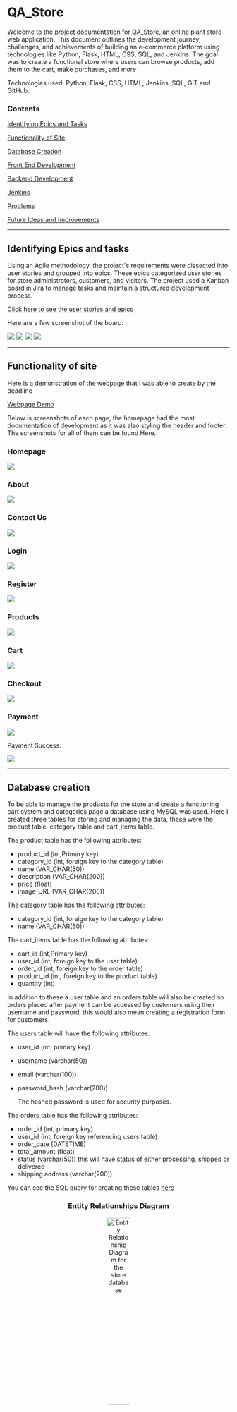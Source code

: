 # QA_Store

Welcome to the project documentation for QA_Store, an online plant store web application. This document outlines the development journey, challenges, and achievements of building an e-commerce platform using technologies like Python, Flask, HTML, CSS, SQL, and Jenkins. The goal was to create a functional store where users can browse products, add them to the cart, make purchases, and more

Technologies used: Python, Flask, CSS, HTML, Jenkins, SQL, GIT and GitHub.
### Contents

[Identifying Epics and Tasks](#identifying-epics-and-tasks)

[Functionality of Site](#functionality-of-site)

[Database Creation](#database-creation)

[Front End Development](#front-end-development)

[Backend Development](#backend-developmet)

[Jenkins](#jenkins)

[Problems](#risks-and-difficulties)

[Future Ideas and Improvements](#furture-ideas-and-improvements)

---

## Identifying Epics and tasks

Using an Agile methodology, the project's requirements were dissected into user stories and grouped into epics. These epics categorized user stories for store administrators, customers, and visitors. The project used a Kanban board in Jira to manage tasks and maintain a structured development process.

<a href = "/documentation/user_stories.md"> Click here to see the user stories and epics </a>

Here are a few screenshot of the board:

<img src = "/documentation/screenshots/board1.png">
<img src = "/documentation/screenshots/log1.png">
<img src = "/documentation/screenshots/log2.png">
<img src = "/documentation/screenshots/board2.png">

---
## Functionality of site
Here is a demonstration of the webpage that I was able to create by the deadline

<a href = "/documentation/final.mp4"> Webpage Demo</a>

Below is screenshots of each page, the homepage had the most documentation of development as it was also styling the header and footer.
The screenshots for all of them can be found <a herf = "/documentation/screenshots/Homepage_Dev">Here</a>.

### Homepage
<img src = "/documentation/screenshots/Homepage.png">

### About
<img src = "/documentation/screenshots/Aboutpage.png">

### Contact Us
<img src = "/documentation/screenshots/Contactpage.png">

### Login
<img src = "/documentation/screenshots/Loginpage.png">

### Register
<img src = "/documentation/screenshots/Signuppage.png">

### Products
<img src = "/documentation/screenshots/Productpage.png">

### Cart
<img src = "/documentation/screenshots/Cartpage.png">

### Checkout
<img src = "/documentation/screenshots/Checkoutpage.png">

### Payment
<img src = "/documentation/screenshots/paymentpage.png">

Payment Success:

<img src = "/documentation/screenshots/paysuccess.png">

---
## Database creation

To be able to manage the products for the store and create a functioning cart system and categories page a database using MySQL was used. Here I created three tables for storing and managing the data, these were the product table, category table and cart_items table.

The product table has the following attributes:
- product_id (int,Primary key)
- category_id (int, foreign key to the category table)
- name (VAR_CHAR(50))
- description (VAR_CHAR(200))
- price (float)
- image_URL (VAR_CHAR(200))

The category table has the following attributes:
- category_id (int, foreign key to the category table)
- name (VAR_CHAR(50))

The cart_items table has the following attributes:
- cart_id (int,Primary key)
- user_id (int, foreign key to the user table)
- order_id (int, foreign key to the order table)
- product_id (int, foreign key to the product table)
- quantity (int)

In addition to these a user table and an orders table will also be created so orders placed after payment can be accessed by customers using their username and password, this would also mean creating a registration form for customers.

The users table will have the following attributes:

- user_id (int, primary key)
- username (varchar(50))
- email (varchar(100))
- password_hash (varchar(200))

    The hashed password is used for security purposes.

The orders table has the following attributes:

- order_id (int, primary key)
- user_id (int, foreign key referencing users table)
- order_date (DATETIME)
- total_amount (float)
- status (varchar(50)) this will have status of either processing, shipped or delivered
- shipping address (varchar(200))

You can see the SQL query for creating these tables <a href = "/documentation/SQL_Files/table_creation.sql">here</a>
<h3 align="center"> Entity Relationships Diagram </h3>
<p align="center" width="100%">
<img src = "static/images/ERD.png" alt = "Entity Relationship Diagram for the store database" width = "33%">
</p>

I had originally created the tables in the database using SQL querying but found it difficult to connect the tables to the flask application, upon research and going back over training I found it would be easier to remove the tables from the database and to recreate them using classes in the app file.

Also created a create file to manage the database creation, the create file is <a href = "create.py">here</a>.

---
## Front End Development

For the front end development I made templates for the html files and a styling sheet to keep the styling consistent throughout the website, and extended from a base html to keep a header and footer on the webpage.

These files are stored <a href = "/templates/">here</a>, in the templates folder and linked to the CSS stylesheet and images in the static folder.

I did have issues trying to get the products to line up next to each other on the product page using flex positioning and wrapping, I managed to achieve this with three test products but when I added over three the products overflowed to column wrapping.

Test Products:
<img src = "/documentation/screenshots/Product Page.png">

Final Product Page:
<img src = "/documentation/screenshots/Productpage.png">

---
## Backend Development

The back-end development faced challenges, particularly in implementing functions for adding items to the cart. I was able to create tables and add data to them using the create.py file but I was struggling to find a way within the deadline to implement the function of transferring product data to the cart table and then the cart table data to the orders table after successful payment validation.
I also had trouble creating the category page, I knew I had to query the category table and get the category id and then filter the products in the product table by the category_id but was unable to implement that in time.

A transition was made from using HTML forms to Flask forms as I accidentally used botha nd was causing the payment system to skip form validation, due to time constraints the login and register forms were not fully integrated into this format.

---
## Jenkins

I used jenkins to run the application in build environments, I did encounter an error when trying to connect to MySQL when using the pymysql connection so I amended the jenkins build script to use the sqlite connection.
This is my jenkins shell commands:
<img src = "/documentation/screenshots/jenkins shell.png">

This is the successful build of the application:
<img src = "/documentation/screenshots/Jenkins Build.png">

---
## Tests

A test folder was set up with a test file to assess webpage responsiveness, but pytest has yet to be executed on them.

---
## Risks and Difficulties

Several challenges were encountered during the project:

- Issues with linking the database to Jenkins and the subsequent adjustments needed to ensure successful builds.

- Difficulty managing time, with some tasks taking longer than anticipated.

- Challenges with cart management and the overall process of adding products to a cart and completing an order with payment.

- Time management was a problem as I under estimated how long some task s would take and the problems I faced with back end development.



---
## Future ideas and improvements

I initially started this project with the intentions of implementing a login system as that was the only theological wa I could see getting the order history for individual customers to work. This is a function I think should still be implemented as the tables in the database use the user_id obtained from the users table to track items in carts as well as order history allowing for customers to come back to carts even if they log out.

Next time I work on a project like this I would prioritise back end development more as that is more crucial for a viable product then a pretty looking webpage with no function.

I can also see how much easier this project would have been if working in a team and using Jira and an agile method to complete sprints, this would allow for smoother and speedier development with collaboration on more difficult aspects of the project.

---
[Back to the top](#qa_store)